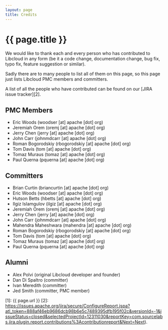 ```yaml
---
layout: page
title: Credits
---
```


# {{ page.title }}

We would like to thank each and every person who has contributed to Libcloud in
any form (be it a code change, documentation change, bug fix, typo fix,
feature suggestion or similar).

Sadly there are to many people to list all of them on this page, so this page
just lists Libcloud PMC members and committers.

A list of all the people who have contributed can be found on our [JIRA issue
tracker][2].

## PMC Members

* Eric Woods (woodser [at] apache [dot] org)
* Jeremiah Orem (oremj [at] apache [dot] org)
* Jerry Chen (jerry [at] apache [dot] org)
* John Carr (johnmdcarr [at] apache [dot] org)
* Roman Bogorodskiy (rbogorodskiy [at] apache [dot] org)
* Tom Davis (tom [at] apache [dot] org)
* Tomaz Muraus (tomaz [at] apache [dot] org)
* Paul Querna (pquerna [at] apache [dot] org)

## Committers

* Brian Curtin (briancurtin [at] apache [dot] org)
* Eric Woods (woodser [at] apache [dot] org)
* Hutson Betts (hbetts [at] apache [dot] org)
* Ilgiz Islamgulov (ilgiz [at] apache [dot] org)
* Jeremiah Orem (oremj [at] apache [dot] org)
* Jerry Chen (jerry [at] apache [dot] org)
* John Carr (johnmdcarr [at] apache [dot] org)
* Mahendra Maheshwara (mahendra [at] apache [dot] org)
* Roman Bogorodskiy (rbogorodskiy [at] apache [dot] org)
* Tom Davis (tom [at] apache [dot] org)
* Tomaz Muraus (tomaz [at] apache [dot] org)
* Paul Querna (pquerna [at] apache [dot] org)

## Alumni

* Alex Polvi (original Libcloud developer and founder)
* Dan Di Spaltro (committer)
* Ivan Meredith (committer)
* Jed Smith (committer, PMC member)

[1]: {{ page.url }}
[2]: https://issues.apache.org/jira/secure/ConfigureReport.jspa?atl_token=888af46eb9686dcb98b6e5c7489395dfb195f02c&versionId=-1&issueStatus=closed&selectedProjectId=12311030&reportKey=com.sourcelabs.jira.plugin.report.contributions%3Acontributionreport&Next=Next).
